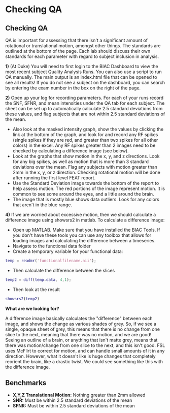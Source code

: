 # Checking QA

## Checking QA
QA is important for assessing that there isn't a significant amount of rotational or translational motion, amongst other things.  The standards are outlined at the bottom of the page.  Each lab should discuss their own standards for each parameter with regard to subject inclusion in analysis.

**1)** (At Duke) You will need to first login to the BIAC Dashboard to view the most recent subject Quality Analysis Runs.  You can also use a script to run QA manually.  The main output is an index.html file that can be opened to see all results!
If you do not see a subject on the dashboard, you can search by entering the exam number in the box on the right of the page.

**2)** Open up your log for recording parameters.  For each of your runs record the SNF, SFNR, and mean intensities under the QA tab for each subject.  The sheet can be set up to automatically calculate 2.5 standard deviations from these values, and flag subjects that are not within 2.5 standard deviations of the mean.
 
  * Also look at the masked intensity graph, show the values by clicking the link at the bottom of the graph, and look for and record any RF spikes (single spikes if they are red, and greater than two spikes for all other colors) in the excel.  Any RF spikes greater than 2 images need to be checked by calculating a difference image (see below).
  * Look at the graphs that show motion in the x, y, and z directions.  Look for any big spikes, as well as motion that is more than 3 standard deviations over the mean.  Flag any subjects with motion greater than 2mm in the x, y, or z direction.  Checking rotational motion will be done after running the first level FEAT report.
  * Use the Standard Deviation image towards the bottom of the report to help assess motion.  The red portions of the image represent motion.  It is common to see some around the eyes, and a little around the brain.
  * The image that is mostly blue shows data outliers.  Look for any colors that aren't in the blue range.

**4)** If we are worried about excessive motion, then we should calculate a difference image using showsrs2 in matlab.  To calculate a difference image:
  * Open up MATLAB.  Make sure that you have installed the BIAC Tools.  If you don't have these tools you can use any toolbox that allows for loading images and calculating the difference between a timeseries.
  * Navigate to the functional data folder
  * Create a temporary variable for your functional data:
```matlab
temp = readmr('functionalfilename.nii');
```
  * Then calculate the difference between the slices
```matlab
temp2 = diff(temp.data, 4,1);
```

  * Then look at the result
```matlab
showsrs2(temp2)
```

**What are we looking for?** 

A difference image basically calculates the "difference" between each image, and shows the change as various shades of grey.  So, if we see a single, opaque sheet of grey, this means that there is no change from one slice to the next, meaning that there was no motion, and we are good!  Seeing an outline of a brain, or anything that isn't matte grey, means that there was motion/change from one slice to the next, and this isn't good.  FSL uses McFlirt to correct for motion, and can handle small amounts of it in any direction.  However, what it doesn't like is huge changes that completely reorient the brain, like a drastic twist. We could see something like this with the difference image.

## Benchmarks

 - **X,Y,Z Translational Motion:** Nothing greater than 2mm allowed 
 - **SNR:** Must be within 2.5 standard deviations of the mean 
 - **SFNR:** Must be within 2.5 standard deviations of the mean 
